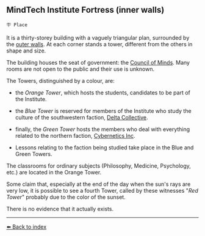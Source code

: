 ## MindTech Institute Fortress (inner walls)

`🪧 Place`

It is a thirty-storey building with a vaguely triangular plan, surrounded by the [outer walls](../refs/institute_fortress_outer.md). At each corner stands a tower, different from the others in shape and size.

The building houses the seat of government: the [Council of Minds](../refs/council_of_minds.md). Many rooms are not open to the public and their use is unknown.

The Towers, distinguished by a colour, are: 
- the *Orange Tower*, which hosts the students, candidates to be part of the Institute.
- the *Blue Tower* is reserved for members of the Institute who study the culture of the southwestern faction, [Delta Collective](../refs/delta_collective.md).
- finally, the *Green Tower* hosts the members who deal with everything related to the northern faction, [Cybernetics Inc](../refs/cybernetics_inc.md).

- Lessons relating to the faction being studied take place in the Blue and Green Towers.

The classrooms for ordinary subjects (Philosophy, Medicine, Psychology, etc.) are located in the Orange Tower.

Some claim that, especially at the end of the day when the sun's rays are very low, it is possible to see a fourth Tower, called by these witnesses "*Red Tower*" probably due to the color of the sunset.

There is no evidence that it actually exists.


----------
[⬅️ Back to index](../#ea90_s)